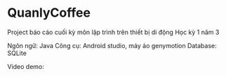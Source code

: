# QuanlyCoffee

Project báo cáo cuối kỳ môn lập trình trên thiết bị di động
Học kỳ 1 năm 3


Ngôn ngữ: Java
Công cụ: Android studio, máy ảo genymotion
Database: SQLite

Video demo: 
